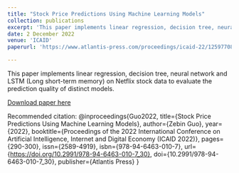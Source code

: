 ```yaml
---
title: "Stock Price Predictions Using Machine Learning Models"
collection: publications
excerpt: 'This paper implements linear regression, decision tree, neural network and LSTM (Long short-term memory) on Netflix stock data to evaluate the prediction quality of distinct models.'
date: 2 December 2022
venue: 'ICAID'
paperurl: 'https://www.atlantis-press.com/proceedings/icaid-22/125977082'

---
```

This paper implements linear regression, decision tree, neural network and LSTM (Long short-term memory) on Netflix stock data to evaluate the prediction quality of distinct models.

[Download paper here](https://www.atlantis-press.com/proceedings/icaid-22/125977082)

Recommended citation: 
@inproceedings{Guo2022,
  title={Stock Price Predictions Using Machine Learning Models},
  author={Zebin Guo},
  year={2022},
  booktitle={Proceedings of the 2022 International Conference on Artificial Intelligence, Internet and Digital Economy (ICAID 2022)},
  pages={290-300},
  issn={2589-4919},
  isbn={978-94-6463-010-7},
  url={https://doi.org/10.2991/978-94-6463-010-7_30},
  doi={10.2991/978-94-6463-010-7_30},
  publisher={Atlantis Press}
}
